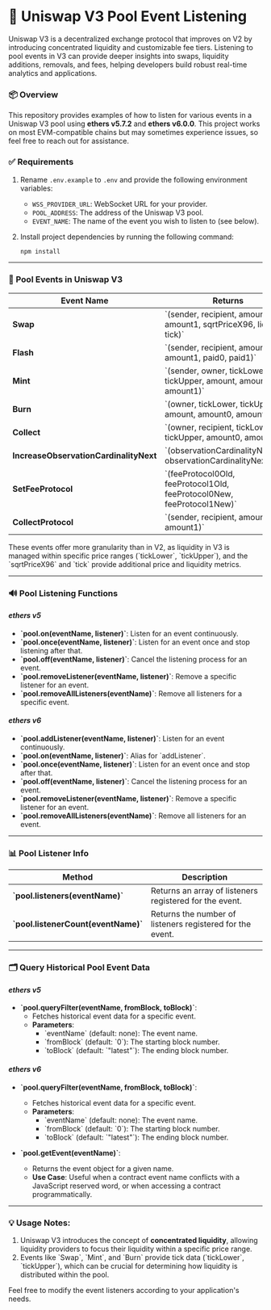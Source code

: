 # 🦄 Uniswap V3 Pool Event Listening

Uniswap V3 is a decentralized exchange protocol that improves on V2 by introducing concentrated liquidity and customizable fee tiers. Listening to pool events in V3 can provide deeper insights into swaps, liquidity additions, removals, and fees, helping developers build robust real-time analytics and applications.

### 📦 Overview
This repository provides examples of how to listen for various events in a Uniswap V3 pool using **ethers v5.7.2** and **ethers v6.0.0**.
This project works on most EVM-compatible chains but may sometimes experience issues, so feel free to reach out for assistance.

### ✅ Requirements
1. Rename `.env.example` to `.env` and provide the following environment variables:
   - `WSS_PROVIDER_URL`: WebSocket URL for your provider.
   - `POOL_ADDRESS`: The address of the Uniswap V3 pool.
   - `EVENT_NAME`: The name of the event you wish to listen to (see below).

2. Install project dependencies by running the following command:
   ```bash
   npm install
   ```

---

### 📜 Pool Events in Uniswap V3

| Event Name    | Returns                                            |
|---------------|----------------------------------------------------|
| **Swap**      | \`(sender, recipient, amount0, amount1, sqrtPriceX96, liquidity, tick)\` |
| **Flash**     | \`(sender, recipient, amount0, amount1, paid0, paid1)\` |
| **Mint**      | \`(sender, owner, tickLower, tickUpper, amount, amount0, amount1)\` |
| **Burn**      | \`(owner, tickLower, tickUpper, amount, amount0, amount1)\` |
| **Collect**   | \`(owner, recipient, tickLower, tickUpper, amount0, amount1)\` |
| **IncreaseObservationCardinalityNext** | \`(observationCardinalityNextOld, observationCardinalityNextNew)\` |
| **SetFeeProtocol** | \`(feeProtocol0Old, feeProtocol1Old, feeProtocol0New, feeProtocol1New)\` |
| **CollectProtocol** | \`(sender, recipient, amount0, amount1)\` |


These events offer more granularity than in V2, as liquidity in V3 is managed within specific price ranges (\`tickLower\`, \`tickUpper\`), and the \`sqrtPriceX96\` and \`tick\` provide additional price and liquidity metrics.

---

### 🔊 Pool Listening Functions

#### *ethers v5*
- **\`pool.on(eventName, listener)\`**: Listen for an event continuously.
- **\`pool.once(eventName, listener)\`**: Listen for an event once and stop listening after that.
- **\`pool.off(eventName, listener)\`**: Cancel the listening process for an event.
- **\`pool.removeListener(eventName, listener)\`**: Remove a specific listener for an event.
- **\`pool.removeAllListeners(eventName)\`**: Remove all listeners for a specific event.

#### *ethers v6*
- **\`pool.addListener(eventName, listener)\`**: Listen for an event continuously.
- **\`pool.on(eventName, listener)\`**: Alias for \`addListener\`.
- **\`pool.once(eventName, listener)\`**: Listen for an event once and stop after that.
- **\`pool.off(eventName, listener)\`**: Cancel the listening process for an event.
- **\`pool.removeListener(eventName, listener)\`**: Remove a specific listener for an event.
- **\`pool.removeAllListeners(eventName)\`**: Remove all listeners for an event.

---

### 📊 Pool Listener Info

| Method                       | Description                                          |
|-------------------------------|------------------------------------------------------|
| **\`pool.listeners(eventName)\`** | Returns an array of listeners registered for the event. |
| **\`pool.listenerCount(eventName)\`** | Returns the number of listeners registered for the event. |

---

### 🗂️ Query Historical Pool Event Data

#### *ethers v5*
- **\`pool.queryFilter(eventName, fromBlock, toBlock)\`**:
  - Fetches historical event data for a specific event.
  - **Parameters**:
    - \`eventName\` (default: none): The event name.
    - \`fromBlock\` (default: \`0\`): The starting block number.
    - \`toBlock\` (default: \`"latest"\`): The ending block number.

#### *ethers v6*
- **\`pool.queryFilter(eventName, fromBlock, toBlock)\`**:
  - Fetches historical event data for a specific event.
  - **Parameters**:
    - \`eventName\` (default: none): The event name.
    - \`fromBlock\` (default: \`0\`): The starting block number.
    - \`toBlock\` (default: \`"latest"\`): The ending block number.
  
- **\`pool.getEvent(eventName)\`**:
  - Returns the event object for a given name.
  - **Use Case**: Useful when a contract event name conflicts with a JavaScript reserved word, or when accessing a contract programmatically.

---

### 💡 Usage Notes:
1. Uniswap V3 introduces the concept of **concentrated liquidity**, allowing liquidity providers to focus their liquidity within a specific price range.
2. Events like \`Swap\`, \`Mint\`, and \`Burn\` provide tick data (\`tickLower\`, \`tickUpper\`), which can be crucial for determining how liquidity is distributed within the pool.

Feel free to modify the event listeners according to your application's needs.